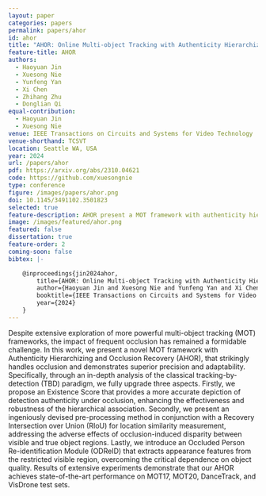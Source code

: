 ```yaml
---
layout: paper
categories: papers
permalink: papers/ahor
id: ahor
title: "AHOR: Online Multi-object Tracking with Authenticity Hierarchizing and Occlusion Recovery"
feature-title: AHOR
authors: 
  - Haoyuan Jin
  - Xuesong Nie
  - Yunfeng Yan
  - Xi Chen
  - Zhihang Zhu
  - Donglian Qi
equal-contribution:
  - Haoyuan Jin
  - Xuesong Nie
venue: IEEE Transactions on Circuits and Systems for Video Technology
venue-shorthand: TCSVT
location: Seattle WA, USA
year: 2024
url: /papers/ahor
pdf: https://arxiv.org/abs/2310.04621
code: https://github.com/xuesongnie
type: conference
figure: /images/papers/ahor.png
doi: 10.1145/3491102.3501823
selected: true
feature-description: AHOR present a MOT framework with authenticity hierarchizing and occlusion recovery  <br><br> <b>Xuesong Nie (co-first)</b>
image: /images/featured/ahor.png
featured: false
dissertation: true
feature-order: 2
coming-soon: false
bibtex: |-

    @inproceedings{jin2024ahor,
        title={AHOR: Online Multi-object Tracking with Authenticity Hierarchizing and Occlusion Recovery},
        author={Haoyuan Jin and Xuesong Nie and Yunfeng Yan and Xi Chen and Zhihang Zhu and Donglian Qi},
        booktitle={IEEE Transactions on Circuits and Systems for Video Technology (TCSVT)},
        year={2024}
    }
---
```


Despite extensive exploration of more powerful multi-object tracking (MOT) frameworks, the impact of frequent occlusion has remained a formidable challenge. 
In this work, we present a novel MOT framework with Authenticity Hierarchizing and Occlusion Recovery (AHOR), that strikingly handles occlusion and demonstrates superior precision and adaptability. 
Specifically, through an in-depth analysis of the classical tracking-by-detection (TBD) paradigm, we fully upgrade three aspects. 
Firstly, we propose an Existence Score that provides a more accurate depiction of detection authenticity under occlusion, enhancing the effectiveness and robustness of the hierarchical association. 
Secondly, we present an ingeniously devised pre-processing method in conjunction with a Recovery Intersection over Union (RIoU) for location similarity measurement, addressing the adverse effects of occlusion-induced disparity between visible and true object regions. 
Lastly, we introduce an Occluded Person Re-identification Module (ODReID) that extracts appearance features from the restricted visible region, overcoming the critical dependence on object quality. 
Results of extensive experiments demonstrate that our AHOR achieves state-of-the-art performance on MOT17, MOT20, DanceTrack, and VisDrone test sets.